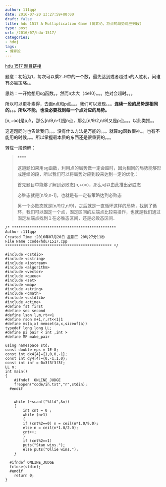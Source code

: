 ```yaml
---
author: 111qqz
date: 2016-07-20 13:27:59+00:00
draft: false
title: hdu 1517 A Multiplication Game (博弈论，将点的局势对应到段)
type: post
url: /2016/07/hdu-1517/
categories:
- hdoj
tags:
- 博弈论
---
```


[hdu 1517 题目链接](http://acm.hdu.edu.cn/showproblem.php?pid=1517)

题意：初始为1，每次可以乘2..9中的一个数，最先达到或者超过n的人胜利。问谁有必赢策略。。

思路：一开始想用sg函数。。然而n太大（4e10）。。。绝对会超时。。。

所以可以更朴素得，去画n点和p点。。。我们可以发现。。。**连续一段的局势是相同的。。。所以不能，也没必要找到每一个点对应的局势。**

[n,+oo]是p点，那么[n/9,n-1]是n点，那么[n/9/2,n/9)又是p点。。。以此类推。。

这道题同时也告诉我们。。。没有什么方法是万能的。。。就算sg函数很神。。也有不能用的时候。。。所以掌握最本质的东西还是很重要的。。。



转载一段题解：


<blockquote>****

这道题如果用sg函数，利用点的局势做一定会超时，因为相同的局势能够形成连续的段，所以我们可以将局势对应到段来达到一定的优化：

首先题目中能够了解到必败态[n,+oo)，那么可以由此推出必胜态

必胜态就是[n/9,n-1]，也就是有一定有策略达到必败态

另一个必败态就是[n/9/2,n/9)，之后就是一直循环这样的局势，找到了循环，我们可以固定一个点，固定区间的左端点比较易操作，也就是我们通过固定左端点找到１在必胜态区间，还是必败态区间．</blockquote>




 
 

    
    /* ***********************************************
    Author :111qqz
    Created Time :2016年07月20日 星期三 20时27分11秒
    File Name :code/hdu/1517.cpp
    ************************************************ */
    
    #include <cstdio>
    #include <cstring>
    #include <iostream>
    #include <algorithm>
    #include <vector>
    #include <queue>
    #include <set>
    #include <map>
    #include <string>
    #include <cmath>
    #include <cstdlib>
    #include <ctime>
    #define fst first
    #define sec second
    #define lson l,m,rt<<1
    #define rson m+1,r,rt<<1|1
    #define ms(a,x) memset(a,x,sizeof(a))
    typedef long long LL;
    #define pi pair < int ,int >
    #define MP make_pair
    
    using namespace std;
    const double eps = 1E-8;
    const int dx4[4]={1,0,0,-1};
    const int dy4[4]={0,-1,1,0};
    const int inf = 0x3f3f3f3f;
    LL n;
    int main()
    {
    	#ifndef  ONLINE_JUDGE 
    	freopen("code/in.txt","r",stdin);
      #endif
    	
    
    	while (~scanf("%lld",&n))
    	{
    	    int cnt = 0 ;
    	    while (n>1)
    	    {
    		if (cnt%2==0) n = ceil(n*1.0/9.0);
    		else n = ceil(n*1.0/2.0);
    		cnt++;
    	    }
    	    if (cnt%2==1)
    		puts("Stan wins.");
    	    else puts("Ollie wins.");
    	}
    
      #ifndef ONLINE_JUDGE  
      fclose(stdin);
      #endif
        return 0;
    }
    



